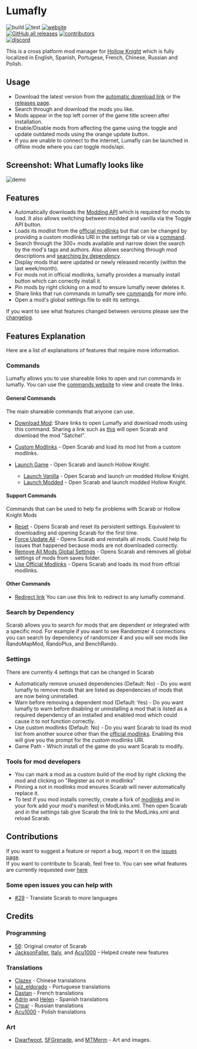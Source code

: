 # Lumafly

![build](https://github.com/TheMulhima/Scarab/actions/workflows/build.yml/badge.svg)
![test](https://github.com/TheMulhima/Scarab/actions/workflows/test.yml/badge.svg)
[![website](https://img.shields.io/website?down_color=red&down_message=offline&up_color=32c854&up_message=online&url=https%3A%2F%2Fthemulhima.github.io%2FScarab)](https://themulhima.github.io/Scarab)  
[![GitHub all releases](https://img.shields.io/github/downloads/TheMulhima/Scarab/total)](https://github.com/TheMulhima/Scarab/releases)
[![contributors](https://img.shields.io/github/contributors/TheMulhima/Scarab)](https://github.com/TheMulhima/Scarab/graphs/contributors)  
[![discord](https://img.shields.io/discord/879125729936298015?label=discord)](https://discord.gg/VDsg3HmWuB)

This is a cross platform mod manager for [Hollow Knight](https://www.hollowknight.com) which is fully localized in English, Spanish, Portugese, French, Chinese, Russian and Polish.

## Usage

- Download the latest version from the [automatic download link](https://themulhima.github.io/Scarab?download) or the [releases page](https://github.com/TheMulhima/Scarab/releases/latest).
- Search through and download the mods you like.
- Mods appear in the top left corner of the game title screen after installation.
- Enable/Disable mods from affecting the game using the toggle and update outdated mods using the orange update button.
- If you are unable to connect to the internet, Lumafly can be launched in offline mode where you can toggle mods/api.

## Screenshot: What Lumafly looks like

![demo](https://github.com/TheMulhima/Scarab/blob/static-resources/Readme%20Assets/ModList.png?raw=true)

## Features

- Automatically downloads the [Modding API](https://github.com/hk-modding/api) which is required for mods to load. It also allows switching between modded and vanilla via the Toggle API button.
- Loads its modlist from the [official modlinks](https://github.com/hk-modding/modlinks) but that can be changed by providing a custom modlinks URI in the settings tab or via a [command](#commands).
- Search through the 300+ mods available and narrow down the search by the mod's tags and authors. Also allows searching through mod descriptions and [searching by dependency](#search-by-dependency).
- Display mods that were updated or newly released recently (within the last week/month).
- For mods not in official modlinks, lumafly provides a manually install button which can correctly install  it.
- Pin mods by right clicking on a mod to ensure lumafly never deletes it.
- Share links that run commands in lumafly see [commands](#commands) for more info.
- Open a mod's global settings file to edit its settings.

If you want to see what features changed between versions please see the [changelog](https://github.com/TheMulhima/Scarab/blob/master/CHANGELOG.md).

## Features Explanation

Here are a list of explanations of features that require more information.

### Commands

Lumafly allows you to use shareable links to open and run commands in lumafly. You can use the [commands website](https://themulhima.github.io/Scarab/commands) to view and create the links.

#### General Commands

The main shareable commands that anyone can use.

- [Download Mod](https://themulhima.github.io/Scarab/commands/download): Share links to open Lumafly and download mods using this command. Sharing a link such as [this](https://themulhima.github.io/Scarab/commands/download?mods=Satchel) will open Scarab and download the mod "Satchel".

- [Custom Modlinks](https://themulhima.github.io/Scarab/commands/customModLinks) - Open Scarab and load its mod list from a custom modlinks.

- [Launch Game](https://themulhima.github.io/Scarab/redirect?link=scarab://launch) - Open Scarab and launch Hollow Knight.
  - [Launch Vanilla](https://themulhima.github.io/Scarab/redirect?link=scarab://launch/vanilla) - Open Scarab and launch un modded Hollow Knight.
  - [Launch Modded](https://themulhima.github.io/Scarab/redirect?link=scarab://launch/modded) - Open Scarab and launch modded Hollow Knight.

#### Support Commands

Commands that can be used to help fix problems with Scarab or Hollow Knight Mods

- [Reset](https://themulhima.github.io/Scarab/commands/reset) - Opens Scarab and reset its persistent settings. Equivalent to downloading and opening Scarab for the first time.
- [Force Update All](https://themulhima.github.io/Scarab/commands/forceUpdateAll) - Opens Scarab and reinstalls all mods. Could help fix issues that happened because mods are not downloaded correctly.
- [Remove All Mods Global Settings](https://themulhima.github.io/Scarab/redirect?link=removeAllModsGlobalSettings) - Opens Scarab and removes all global settings of mods from saves folder.
- [Use Official Modlinks](https://themulhima.github.io/Scarab/redirect?link=scarab://useOfficialModLinks) - Opens Scarab and loads its mod from offcial modlinks.

#### Other Commands

- [Redirect link](https://themulhima.github.io/Scarab/redirect) You can use this link to redirect to any lumafly command.

### Search by Dependency

Scarab allows you to search for mods that are dependent or integrated with a specific mod. For example if you want to see Randomizer 4 connections you can search by dependency of randomizer 4 and you will see mods like RandoMapMod, RandoPlus, and BenchRando.

### Settings

There are currently 4 settings that can be changed in Scarab

- Automatically remove unused dependencies (Default: No) - Do you want lumafly to remove mods that are listed as dependencies of mods that are now being uninstalled.
- Warn before removing a dependent mod (Default: Yes) - Do you want lumafly to warn before disabling or uninstalling a mod that is listed as a required dependency of an installed and enabled mod which could cause it to not function correctly.
- Use custom modlinks (Default: No) - Do you want Scarab to load its mod list from another source other than the [official modlinks](https://github.com/hk-modding/modlinks). Enabling this will give you the prompt for the custom modlinks URI.
- Game Path - Which install of the game do you want Scarab to modify.

### Tools for mod developers

- You can mark a mod as a custom build of the mod by right clicking the mod and clicking on "Register as not in modlinks"
- Pinning a not in modlinks mod ensures Scarab will never automatically replace it.
- To test if you mod installs correctly, create a fork of [modlinks](https://github.com/hk-modding/modlinks) and in your fork add your mod's manifest in ModLinks.xml. Then open Scarab and in the settings tab give Scarab the link to the ModLinks.xml and reload Scarab.

## Contributions

If you want to suggest a feature or report a bug, report it on the [issues page](https://github.com/TheMulhima/Scarab/issues/new/choose).  
If you want to contribute to Scarab, feel free to. You can see what features are currently requested over [here](https://github.com/TheMulhima/Scarab/labels/enhancement)

### Some open issues you can help with

- [#29](https://github.com/TheMulhima/Scarab/issues/29) - Translate Scarab to more languages

## Credits

### Programming

- [56](https://github.com/fifty-six): Original creator of Scarab
- [JacksonFaller](https://github.com/JacksonFaller), [Italy](https://github.com/jngo102), and [Acu1000](https://github.com/Acu1000) - Helped create new features

### Translations

- [Clazex](https://github.com/Clazex) - Chinese translations
- [luiz_eldorado](https://github.com/luizeldorado) - Portuguese translations
- [Dastan](https://github.com/Dastan21) - French translations
- [Adrin](https://twitter.com/Adrin63_?t=lbzYGgt-3Zybjb_S2xqt2A&s=09) and [Helen](https://ko-fi.com/helensb) - Spanish translations
- [Страг](https://discordapp.com/users/274945280775028736) - Russian translations
- [Acu1000](https://github.com/Acu1000) - Polish translations

### Art

- [Dwarfwoot]( https://patreon.com/DwarfWoot), [SFGrenade](https://github.com/SFGrenade), and [MTMerm](https://www.youtube.com/channel/UCf6Mnwo_9krAr6RGhuhrB-A) - Art and images.
